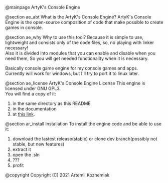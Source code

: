 @mainpage ArtyK's Console Engine

@section ae_abt What is the ArtyK's Console Engine?
ArtyK's Console Engine is the open-source composition of code that make possible to create games in console.

@section ae_why Why to use this tool?
Because it is simple to use, lightweight and consists only of the code files, so, no playing with linker necessary!  
Also it is divided into modules that you can enable and disable when you need them, So you will get needed functionality when it is necessary.  

Basically console game engine for my console games and apps.  
Currently will work for windows, but I'll try to port it to linux later. 

@section ae_license ArtyK's Console Engine License
This engine is licensed under GNU GPL3.  
You will find a copy of it:
1. in the same directory as this README
2. in the documentation
3. at <a href="https://www.gnu.org/licenses/gpl-3.0.md">this link</a>.

@section ar_install Installation
To install the engine code and be able to use it:

1. download the lastest release(stable) or clone dev branch(possibly not stable, but new features)
2. extract it  
3. open the .sln  
4. ???  
5. profit  

@copyright Copyright (C) 2021  Artemii Kozhemiak